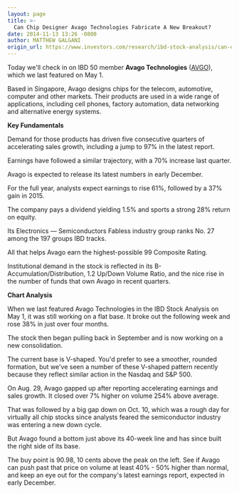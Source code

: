 ```yaml
---
layout: page
title: >-
  Can Chip Designer Avago Technologies Fabricate A New Breakout?
date: 2014-11-13 13:26 -0800
author: MATTHEW GALGANI
origin_url: https://www.investors.com/research/ibd-stock-analysis/can-chip-designer-avago-technologies-fabricate-a-new-breakout/
---
```





  



Today we'll check in on IBD 50 member **Avago Technologies** ([AVGO](https://research.investors.com/quote.aspx?symbol=AVGO)), which we last featured on May 1.

  

Based in Singapore, Avago designs chips for the telecom, automotive, computer and other markets. Their products are used in a wide range of applications, including cell phones, factory automation, data networking and alternative energy systems.

  

**Key Fundamentals**

  

Demand for those products has driven five consecutive quarters of accelerating sales growth, including a jump to 97% in the latest report.

  

Earnings have followed a similar trajectory, with a 70% increase last quarter.

  

Avago is expected to release its latest numbers in early December.

  

For the full year, analysts expect earnings to rise 61%, followed by a 37% gain in 2015.

  

The company pays a dividend yielding 1.5% and sports a strong 28% return on equity.

  

Its Electronics — Semiconductors Fabless industry group ranks No. 27 among the 197 groups IBD tracks.

  

All that helps Avago earn the highest-possible 99 Composite Rating.

  

Institutional demand in the stock is reflected in its B- Accumulation/Distribution, 1.2 Up/Down Volume Ratio, and the nice rise in the number of funds that own Avago in recent quarters.

  

**Chart Analysis**

  

When we last featured Avago Technologies in the IBD Stock Analysis on May 1, it was still working on a flat base. It broke out the following week and rose 38% in just over four months.

  

The stock then began pulling back in September and is now working on a new consolidation.

  

The current base is V-shaped. You'd prefer to see a smoother, rounded formation, but we've seen a number of these V-shaped pattern recently because they reflect similar action in the Nasdaq and S&P 500.

  

On Aug. 29, Avago gapped up after reporting accelerating earnings and sales growth. It closed over 7% higher on volume 254% above average.

  

That was followed by a big gap down on Oct. 10, which was a rough day for virtually all chip stocks since analysts feared the semiconductor industry was entering a new down cycle.

  

But Avago found a bottom just above its 40-week line and has since built the right side of its base.

  

The buy point is 90.98, 10 cents above the peak on the left. See if Avago can push past that price on volume at least 40% - 50% higher than normal, and keep an eye out for the company's latest earnings report, expected in early December.




